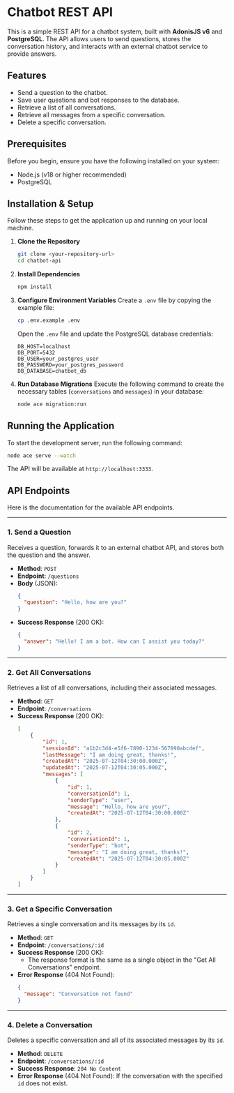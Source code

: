 
# Chatbot REST API

This is a simple REST API for a chatbot system, built with **AdonisJS v6** and **PostgreSQL**. The API allows users to send questions, stores the conversation history, and interacts with an external chatbot service to provide answers.

## Features

  * Send a question to the chatbot.
  * Save user questions and bot responses to the database.
  * Retrieve a list of all conversations.
  * Retrieve all messages from a specific conversation.
  * Delete a specific conversation.

## Prerequisites

Before you begin, ensure you have the following installed on your system:

  * Node.js (v18 or higher recommended)
  * PostgreSQL

## Installation & Setup

Follow these steps to get the application up and running on your local machine.

1.  **Clone the Repository**

    ```bash
    git clone <your-repository-url>
    cd chatbot-api
    ```

2.  **Install Dependencies**

    ```bash
    npm install
    ```

3.  **Configure Environment Variables**
    Create a `.env` file by copying the example file:

    ```bash
    cp .env.example .env
    ```

    Open the `.env` file and update the PostgreSQL database credentials:

    ```env
    DB_HOST=localhost
    DB_PORT=5432
    DB_USER=your_postgres_user
    DB_PASSWORD=your_postgres_password
    DB_DATABASE=chatbot_db
    ```

4.  **Run Database Migrations**
    Execute the following command to create the necessary tables (`conversations` and `messages`) in your database:

    ```bash
    node ace migration:run
    ```

## Running the Application

To start the development server, run the following command:

```bash
node ace serve --watch
```

The API will be available at `http://localhost:3333`.

## API Endpoints

Here is the documentation for the available API endpoints.

-----

### 1\. Send a Question

Receives a question, forwards it to an external chatbot API, and stores both the question and the answer.

  * **Method**: `POST`
  * **Endpoint**: `/questions`
  * **Body** (JSON):
    ```json
    {
      "question": "Hello, how are you?"
    }
    ```
  * **Success Response** (200 OK):
    ```json
    {
      "answer": "Hello! I am a bot. How can I assist you today?"
    }
    ```

-----

### 2\. Get All Conversations

Retrieves a list of all conversations, including their associated messages.

  * **Method**: `GET`
  * **Endpoint**: `/conversations`
  * **Success Response** (200 OK):
    ```json
    [
        {
            "id": 1,
            "sessionId": "a1b2c3d4-e5f6-7890-1234-567890abcdef",
            "lastMessage": "I am doing great, thanks!",
            "createdAt": "2025-07-12T04:30:00.000Z",
            "updatedAt": "2025-07-12T04:30:05.000Z",
            "messages": [
                {
                    "id": 1,
                    "conversationId": 1,
                    "senderType": "user",
                    "message": "Hello, how are you?",
                    "createdAt": "2025-07-12T04:30:00.000Z"
                },
                {
                    "id": 2,
                    "conversationId": 1,
                    "senderType": "bot",
                    "message": "I am doing great, thanks!",
                    "createdAt": "2025-07-12T04:30:05.000Z"
                }
            ]
        }
    ]
    ```

-----

### 3\. Get a Specific Conversation

Retrieves a single conversation and its messages by its `id`.

  * **Method**: `GET`
  * **Endpoint**: `/conversations/:id`
  * **Success Response** (200 OK):
      * The response format is the same as a single object in the "Get All Conversations" endpoint.
  * **Error Response** (404 Not Found):
    ```json
    {
      "message": "Conversation not found"
    }
    ```

-----

### 4\. Delete a Conversation

Deletes a specific conversation and all of its associated messages by its `id`.

  * **Method**: `DELETE`
  * **Endpoint**: `/conversations/:id`
  * **Success Response**: `204 No Content`
  * **Error Response** (404 Not Found): If the conversation with the specified `id` does not exist.
